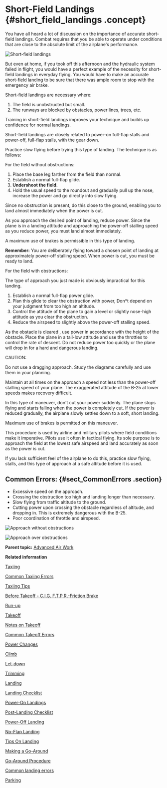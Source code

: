 # Short-Field Landings {#short_field_landings .concept}

You have all heard a lot of discussion on the importance of accurate short-field landings. Combat requires that you be able to operate under conditions that are close to the absolute limit of the airplane's performance.

![Short-field landings](../images/landing_short_field.png)

But even at home, if you took off this afternoon and the hydraulic system failed in flight, you would have a perfect example of the necessity for short-field landings in everyday flying. You would have to make an accurate short-field landing to be sure that there was ample room to stop with the emergency air brake.

Short-field landings are necessary where:

1.  The field is unobstructed but small.
2.  The runways are blocked by obstacles, power lines, trees, etc.

Training in short-field landings improves your technique and builds up confidence for normal landings.

Short-field landings are closely related to power-on full-flap stalls and power-off, full-flap stalls, with the gear down.

Practice slow flying before trying this type of landing. The technique is as follows:

For the field without obstructions:

1.  Place the base leg farther from the field than normal.
2.  Establish a normal full-flap glide.
3.  **Undershoot the field.**
4.  Hold the usual speed to the roundout and gradually pull up the nose, increase the power and go directly into slow flying.

Since no obstruction is present, do this close to the ground, enabling you to land almost immediately when the power is cut.

As you approach the desired point of landing, reduce power. Since the plane is in a landing attitude and approaching the power-off stalling speed as you reduce power, you must land almost immediately.

A maximum use of brakes is permissible in this type of landing.

**Remember:** You are deliberately flying toward a chosen point of landing at approximately power-off stalling speed. When power is cut, you must be ready to land.

For the field with obstructions:

The type of approach you just made is obviously impractical for this landing.

1.  Establish a normal full-flap power glide.
2.  Plan this glide to clear the obstruction with power, Don\*t depend on your judgment from too high an altitude.
3.  Control the attitude of the plane to gain a level or slightly nose-high attitude as you clear the obstruction.
4.  Reduce the airspeed to slightly above the power-off stalling speed.

As the obstacle is cleared , use power in accordance with the height of the obstacle. Place the plane in a tail-low attitude and use the throttles to control the rate of descent. Do not reduce power too quickly or the plane will drop in for a hard and dangerous landing.

CAUTION:

Do not use a dragging approach. Study the diagrams carefully and use them in your planning.

Maintain at all times on the approach a speed not less than the power-off stalling speed of your plane. The exaggerated attitude of the B-25 at lower speeds makes recovery difficult.

In this type of maneuver, don't cut your power suddenly. The plane stops flying and starts falling when the power is completely cut. If the power is reduced gradually, the airplane slowly settles down to a soft, short landing.

Maximum use of brakes is permitted on this maneuver.

This procedure is used by airline and military pilots where field conditions make it imperative. Pilots use it often in tactical flying. Its sole purpose is to approach the field at the lowest safe airspeed and land accurately as soon as the power is cut.

If you lack sufficient feel of the airplane to do this, practice slow flying, stalls, and this type of approach at a safe altitude before it is used.

## Common Errors: {#sect_CommonErrors .section}

-   Excessive speed on the approach.
-   Crossing the obstruction too high and landing longer than necessary.
-   Slow flying from traffic altitude to the ground.
-   Cutting power upon crossing the obstacle regardless of altitude, and dropping in. This is extremely dangerous with the B-25.
-   Poor coordination of throttle and airspeed.

![Approach without obstructions](../images/landing_approach_no_obstruct.png)

![Approach over obstructions](../images/landing_approach_with_obstructs.png)

**Parent topic:** [Advanced Air Work](../topics/advanced_air_work.md)

**Related information**  


[Taxiing](../topics/taxiing.md)

[Common Taxiing Errors](../topics/common_taxiing_errors.md)

[Taxiing Tips](../topics/taxiing_tips.md)

[Before Takeoff - C.I.G. F.T.P.R.-Friction Brake](../topics/before_takeoff_c.i.g.f.t.p.r._friction_brake.md)

[Run-up](../topics/run_up.md)

[Takeoff](../topics/takeoff.md)

[Notes on Takeoff](../topics/notes_on_takeoff.md)

[Common Takeoff Errors](../topics/common_takeoff_errors.md)

[Power Changes](../topics/power_changes.md)

[Climb](../topics/climb.md)

[Let-down](../topics/let_down.md)

[Trimming](../topics/trimming.md)

[Landing](../topics/landing.md)

[Landing Checklist](../topics/landing_checklist.md)

[Power-On Landings](../topics/power_on_landings.md)

[Post-Landing Checklist](../topics/post_landing_checklist.md)

[Power-Off Landing](../topics/power_off_landing.md)

[No-Flap Landing](../topics/no_flap_landing.md)

[Tips On Landing](../topics/tips_on_landing.md)

[Making a Go-Around](../topics/making_a_go_around.md)

[Go-Around Procedure](../topics/go_around_procedure.md)

[Common landing errors](../topics/common_landing_errors.md)

[Parking](../topics/parking.md)

